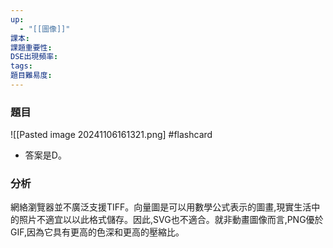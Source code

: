 ```yaml
---
up:
  - "[[圖像]]"
課本: 
課題重要性: 
DSE出現頻率: 
tags: 
題目難易度:
---
```


###  題目

![[Pasted image 20241106161321.png] #flashcard 
* 答案是D。
### 分析
網絡瀏覽器並不廣泛支援TIFF。向量圖是可以用數學公式表示的圖畫,現實生活中的照片不適宜以以此格式儲存。因此,SVG也不適合。就非動畫圖像而言,PNG優於GIF,因為它具有更高的色深和更高的壓縮比。

